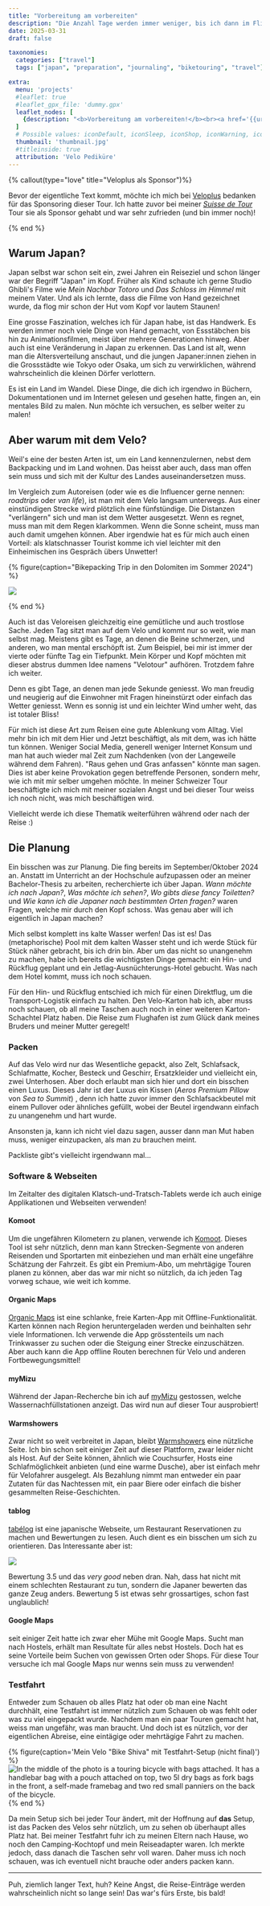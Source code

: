 ```yaml
---
title: "Vorbereitung am vorbereiten" 
description: "Die Anzahl Tage werden immer weniger, bis ich dann im Flieger hocke und Zeit verplempern muss, bis ich in Japan ankomme. Bevor das alles geschiet, muss noch das Velo aufgefrischt werden und ich werde etwas über die Planung dieser Tour erzählen!"
date: 2025-03-31
draft: false

taxonomies:
  categories: ["travel"]
  tags: ["japan", "preparation", "journaling", "biketouring", "travel"]

extra:
  menu: 'projects'
  #leaflet: true
  #leaflet_gpx_file: 'dummy.gpx'
  leaflet_nodes: [
    {description: "<b>Vorbereitung am vorbereiten!</b><br><a href='{{url}}'>Journal Link</a>", coordinates: [47.0507621319826, 8.310224275003634], icon: "iconDefault", focus: false}
  ]
  # Possible values: iconDefault, iconSleep, iconShop, iconWarning, iconForbid, iconStart, iconStop
  thumbnail: 'thumbnail.jpg'
  #titleinside: true
  attribution: 'Velo Pediküre'
---
```


{% callout(type="love" title="Veloplus als Sponsor")%}

Bevor der eigentliche Text kommt, möchte ich mich bei [Veloplus](https://www.veloplus.ch/) bedanken für das Sponsoring dieser Tour. Ich hatte zuvor bei meiner [_Suisse de Tour_](https://blog.veloplus.ch/2022/01/31/suisse-de-tour-eine-reise-durch-die-schweiz/) Tour sie als Sponsor gehabt und war sehr zufrieden (und bin immer noch)!

{% end %}

## Warum Japan?

Japan selbst war schon seit ein, zwei Jahren ein Reiseziel und schon länger war der Begriff "Japan" im Kopf. Früher als Kind schaute ich gerne Studio Ghibli's Filme wie _Mein Nachbar Totoro_ und _Das Schloss im Himmel_  mit meinem Vater. Und als ich lernte, dass die Filme von Hand gezeichnet wurde, da flog mir schon der Hut vom Kopf vor lautem Staunen!

Eine grosse Faszination, welches ich für Japan habe, ist das Handwerk. Es werden immer noch viele Dinge von Hand gemacht, von Essstäbchen bis hin zu Animationsfilmen, meist über mehrere Generationen hinweg. Aber auch ist eine Veränderung in Japan zu erkennen. Das Land ist alt, wenn man die Altersverteilung anschaut, und die jungen Japaner:innen ziehen in die Grossstädte wie Tokyo oder Osaka, um sich zu verwirklichen, während wahrscheinlich die kleinen Dörfer verlottern. 

Es ist ein Land im Wandel. Diese Dinge, die dich ich irgendwo in Büchern, Dokumentationen und im Internet gelesen und gesehen hatte, fingen an, ein mentales Bild zu malen. Nun möchte ich versuchen, es selber weiter zu malen!

## Aber warum mit dem Velo?

Weil's eine der besten Arten ist, um ein Land kennenzulernen, nebst dem Backpacking und im Land wohnen. Das heisst aber auch, dass man offen sein muss und sich mit der Kultur des Landes auseinandersetzen muss.

Im Vergleich zum Autoreisen (oder wie es die Influencer gerne nennen: _roadtrips_ oder _van life_), ist man mit dem Velo langsam unterwegs. Aus einer einstündigen Strecke wird plötzlich eine fünfstündige. Die Distanzen "verlängern" sich und man ist dem Wetter ausgesetzt. Wenn es regnet, muss man mit dem Regen klarkommen. Wenn die Sonne scheint, muss man auch damit umgehen können. Aber irgendwie hat es für mich auch einen Vorteil: als klatschnasser Tourist komme ich viel leichter mit den Einheimischen ins Gespräch übers Unwetter!

{% figure(caption="Bikepacking Trip in den Dolomiten im Sommer 2024") %}

![](warumvelo.jpg)

{% end %}

Auch ist das Veloreisen gleichzeitig eine gemütliche und auch trostlose Sache. Jeden Tag sitzt man auf dem Velo und kommt nur so weit, wie man selbst mag. Meistens gibt es Tage, an denen die Beine schmerzen, und anderen, wo man mental erschöpft ist. Zum Beispiel, bei mir ist immer der vierte oder fünfte Tag ein Tiefpunkt. Mein Körper und Kopf möchten mit dieser abstrus dummen Idee namens "Velotour" aufhören. Trotzdem fahre ich weiter.

Denn es gibt Tage, an denen man jede Sekunde geniesst. Wo man freudig und neugierig auf die Einwohner mit Fragen hineinstürzt oder einfach das Wetter geniesst. Wenn es sonnig ist und ein leichter Wind umher weht, das ist totaler Bliss!

Für mich ist diese Art zum Reisen eine gute Ablenkung vom Alltag. Viel mehr bin ich mit dem Hier und Jetzt beschäftigt, als mit dem, was ich hätte tun können. Weniger Social Media, generell weniger Internet Konsum und man hat auch wieder mal Zeit zum Nachdenken (von der Langeweile während dem Fahren). "Raus gehen und Gras anfassen" könnte man sagen. Dies ist aber keine Provokation gegen betreffende Personen, sondern mehr, wie ich mit mir selber umgehen möchte. In meiner Schweizer Tour beschäftigte ich mich mit meiner sozialen Angst und bei dieser Tour weiss ich noch nicht, was mich beschäftigen wird. 

Vielleicht werde ich diese Thematik weiterführen während oder nach der Reise :)


## Die Planung

Ein bisschen was zur Planung. Die fing bereits im September/Oktober 2024 an. Anstatt im Unterricht an der Hochschule aufzupassen oder an meiner Bachelor-Thesis zu arbeiten, recherchierte ich über Japan. _Wann möchte ich nach Japan?_, _Was möchte ich sehen?_, _Wo gibts diese fancy Toiletten?_ und _Wie kann ich die Japaner nach bestimmten Orten fragen?_ waren Fragen, welche mir durch den Kopf schoss. Was genau aber will ich eigentlich in Japan machen?

Mich selbst komplett ins kalte Wasser werfen! Das ist es! Das (metaphorische) Pool mit dem kalten Wasser steht und ich werde Stück für Stück näher gebracht, bis ich drin bin. Aber um das nicht so unangenehm zu machen, habe ich bereits die wichtigsten Dinge gemacht: ein Hin- und Rückflug geplant und ein Jetlag-Ausnüchterungs-Hotel gebucht. Was nach dem Hotel kommt, muss ich noch schauen.

Für den Hin- und Rückflug entschied ich mich für einen Direktflug, um die Transport-Logistik einfach zu halten. Den Velo-Karton hab ich, aber muss noch schauen, ob all meine Taschen auch noch in einer weiteren Karton-Schachtel Platz haben. Die Reise zum Flughafen ist zum Glück dank meines Bruders und meiner Mutter geregelt!

### Packen

Auf das Velo wird nur das Wesentliche gepackt, also Zelt, Schlafsack, Schlafmatte, Kocher, Besteck und Geschirr, Ersatzkleider und vielleicht ein, zwei Unterhosen. Aber doch erlaubt man sich hier und dort ein bisschen einen Luxus. Dieses Jahr ist der Luxus ein Kissen (_Aeros Premium Pillow_ von _Sea to Summit_) , denn ich hatte zuvor immer den Schlafsackbeutel mit einem Pullover oder ähnliches gefüllt, wobei der Beutel irgendwann einfach zu unangenehm und hart wurde.

Ansonsten ja, kann ich nicht viel dazu sagen, ausser dann man Mut haben muss, weniger einzupacken, als man zu brauchen meint.

Packliste gibt's vielleicht irgendwann mal... 

### Software & Webseiten

Im Zeitalter des digitalen Klatsch-und-Tratsch-Tablets werde ich auch einige Applikationen und Webseiten verwenden!
#### Komoot

Um die ungefähren Kilometern zu planen, verwende ich [Komoot](https://www.komoot.com/). Dieses Tool ist sehr nützlich, denn man kann Strecken-Segmente von anderen Reisenden und Sportarten mit einbeziehen und man erhält eine ungefähre Schätzung der Fahrzeit. Es gibt ein Premium-Abo, um mehrtägige Touren planen zu können, aber das war mir nicht so nützlich, da ich jeden Tag vorweg schaue, wie weit ich komme.

#### Organic Maps

[Organic Maps](https://organicmaps.app/) ist eine schlanke, freie Karten-App mit Offline-Funktionalität. Karten können nach Region heruntergeladen werden und beinhalten sehr viele Informationen. Ich verwende die App grösstenteils um nach Trinkwasser zu suchen oder die Steigung einer Strecke einzuschätzen. Aber auch kann die App offline Routen berechnen für Velo und anderen Fortbewegungsmittel! 

#### myMizu

Während der Japan-Recherche bin ich auf [myMizu](https://www.mymizu.co/home-en) gestossen, welche Wassernachfüllstationen anzeigt. Das wird nun auf dieser Tour ausprobiert!

#### Warmshowers

Zwar nicht so weit verbreitet in Japan, bleibt [Warmshowers](https://www.warmshowers.org/) eine nützliche Seite. Ich bin schon seit einiger Zeit auf dieser Plattform, zwar leider nicht als Host. Auf der Seite können, ähnlich wie Couchsurfer, Hosts eine Schlafmöglichkeit anbieten (und eine warme Dusche), aber ist einfach mehr für Velofahrer ausgelegt. Als Bezahlung nimmt man entweder ein paar Zutaten für das Nachtessen mit, ein paar Biere oder einfach die bisher gesammelten Reise-Geschichten.

#### tablog

[tabélog](https://tabelog.com/en/) ist eine japanische Webseite, um Restaurant Reservationen zu machen und Bewertungen zu lesen. Auch dient es ein bisschen um sich zu orientieren. Das Interessante aber ist:

![](verygood.png)

Bewertung 3.5 und das _very good_ neben dran. Nah, dass hat nicht mit einem schlechten Restaurant zu tun, sondern die Japaner bewerten das ganze Zeug anders. Bewertung 5 ist etwas sehr grossartiges, schon fast unglaublich!
 
#### Google Maps

seit einiger Zeit hatte ich zwar eher Mühe mit Google Maps. Sucht man nach Hostels, erhält man Resultate für alles nebst Hostels. Doch hat es seine Vorteile beim Suchen von gewissen Orten oder Shops. Für diese Tour versuche ich mal Google Maps nur wenns sein muss zu verwenden! 

### Testfahrt

Entweder zum Schauen ob alles Platz hat oder ob man eine Nacht durchhält, eine Testfahrt ist immer nützlich zum Schauen ob was fehlt oder was zu viel eingepackt wurde. Nachdem man ein paar Touren gemacht hat, weiss man ungefähr, was man braucht. Und doch ist es nützlich, vor der eigentlichen Abreise, eine eintägige oder mehrtägige Fahrt zu machen.

{% figure(caption='Mein Velo "Bike Shiva" mit Testfahrt-Setup (nicht final)') %}
![In the middle of the photo is a touring bicycle with bags attached. It has a handlebar bag with a pouch attached on top, two 5l dry bags as fork bags in the front, a self-made framebag and two red small panniers on the back of the bicycle.](testfahrt-setup.jpg)
{% end %}

Da mein Setup sich bei jeder Tour ändert, mit der Hoffnung auf **das** Setup, ist das Packen des Velos sehr nützlich, um zu sehen ob überhaupt alles Platz hat. Bei meiner Testfahrt fuhr ich zu meinen Eltern nach Hause, wo noch den Camping-Kochtopf und mein Reiseadapter waren. Ich merkte jedoch, dass danach die Taschen sehr voll waren. Daher muss ich noch schauen, was ich eventuell nicht brauche oder anders packen kann.

---

Puh, ziemlich langer Text, huh? Keine Angst, die Reise-Einträge werden wahrscheinlich nicht so lange sein! Das war's fürs Erste, bis bald!